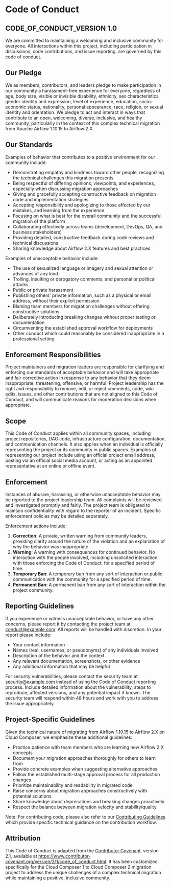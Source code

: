 # Code of Conduct

## CODE_OF_CONDUCT_VERSION 1.0

We are committed to maintaining a welcoming and inclusive community for everyone. All interactions within this project, including participation in discussions, code contributions, and issue reporting, are governed by this code of conduct.

## Our Pledge

We as members, contributors, and leaders pledge to make participation in our community a harassment-free experience for everyone, regardless of age, body size, visible or invisible disability, ethnicity, sex characteristics, gender identity and expression, level of experience, education, socio-economic status, nationality, personal appearance, race, religion, or sexual identity and orientation. We pledge to act and interact in ways that contribute to an open, welcoming, diverse, inclusive, and healthy community, particularly in the context of this complex technical migration from Apache Airflow 1.10.15 to Airflow 2.X.

## Our Standards

Examples of behavior that contributes to a positive environment for our community include:

*   Demonstrating empathy and kindness toward other people, recognizing the technical challenges this migration presents
*   Being respectful of differing opinions, viewpoints, and experiences, especially when discussing migration approaches
*   Giving and gracefully accepting constructive feedback on migration code and implementation strategies
*   Accepting responsibility and apologizing to those affected by our mistakes, and learning from the experience
*   Focusing on what is best for the overall community and the successful migration of the platform
*   Collaborating effectively across teams (development, DevOps, QA, and business stakeholders)
*   Providing detailed, constructive feedback during code reviews and technical discussions
*   Sharing knowledge about Airflow 2.X features and best practices

Examples of unacceptable behavior include:

*   The use of sexualized language or imagery and sexual attention or advances of any kind
*   Trolling, insulting or derogatory comments, and personal or political attacks
*   Public or private harassment
*   Publishing others' private information, such as a physical or email address, without their explicit permission
*   Blaming team members for migration challenges without offering constructive solutions
*   Deliberately introducing breaking changes without proper testing or documentation
*   Circumventing the established approval workflow for deployments
*   Other conduct which could reasonably be considered inappropriate in a professional setting

## Enforcement Responsibilities

Project maintainers and migration leaders are responsible for clarifying and enforcing our standards of acceptable behavior and will take appropriate and fair corrective action in response to any behavior that they deem inappropriate, threatening, offensive, or harmful. Project leadership has the right and responsibility to remove, edit, or reject comments, code, wiki edits, issues, and other contributions that are not aligned to this Code of Conduct, and will communicate reasons for moderation decisions when appropriate.

## Scope

This Code of Conduct applies within all community spaces, including project repositories, DAG code, infrastructure configuration, documentation, and communication channels. It also applies when an individual is officially representing the project or its community in public spaces. Examples of representing our project include using an official project email address, posting via an official social media account, or acting as an appointed representative at an online or offline event.

## Enforcement

Instances of abusive, harassing, or otherwise unacceptable behavior may be reported to the project leadership team. All complaints will be reviewed and investigated promptly and fairly. The project team is obligated to maintain confidentiality with regard to the reporter of an incident. Specific enforcement policies may be detailed separately.

Enforcement actions include:

1.  **Correction**: A private, written warning from community leaders, providing clarity around the nature of the violation and an explanation of why the behavior was inappropriate.
2.  **Warning**: A warning with consequences for continued behavior. No interaction with the people involved, including unsolicited interaction with those enforcing the Code of Conduct, for a specified period of time.
3.  **Temporary Ban**: A temporary ban from any sort of interaction or public communication with the community for a specified period of time.
4.  **Permanent Ban**: A permanent ban from any sort of interaction within the project community.

## Reporting Guidelines

If you experience or witness unacceptable behavior, or have any other concerns, please report it by contacting the project team at conduct@example.com. All reports will be handled with discretion. In your report please include:

*   Your contact information
*   Names (real, usernames, or pseudonyms) of any individuals involved
*   Description of the behavior and the context
*   Any relevant documentation, screenshots, or other evidence
*   Any additional information that may be helpful

For security vulnerabilities, please contact the security team at security@example.com instead of using the Code of Conduct reporting process. Include detailed information about the vulnerability, steps to reproduce, affected versions, and any potential impact if known. The security team will respond within 48 hours and work with you to address the issue appropriately.

## Project-Specific Guidelines

Given the technical nature of migrating from Airflow 1.10.15 to Airflow 2.X on Cloud Composer, we emphasize these additional guidelines:

*   Practice patience with team members who are learning new Airflow 2.X concepts
*   Document your migration approaches thoroughly for others to learn from
*   Provide concrete examples when suggesting alternative approaches
*   Follow the established multi-stage approval process for all production changes
*   Prioritize maintainability and readability in migrated code
*   Raise concerns about migration approaches constructively with potential solutions
*   Share knowledge about deprecations and breaking changes proactively
*   Respect the balance between migration velocity and stability/quality

Note: For contributing code, please also refer to our [Contributing Guidelines](CONTRIBUTING.md) which provide specific technical guidance on the contribution workflow.

## Attribution

This Code of Conduct is adapted from the [Contributor Covenant](https://www.contributor-covenant.org), version 2.1, available at https://www.contributor-covenant.org/version/2/1/code_of_conduct.html. It has been customized specifically for the Cloud Composer 1 to Cloud Composer 2 migration project to address the unique challenges of a complex technical migration while maintaining a positive, inclusive community.